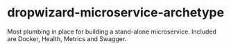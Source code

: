 # dropwizard-microservice-archetype
Most plumbing in place for building a stand-alone microservice. Included are Docker, Health, Metrics and Swagger.
